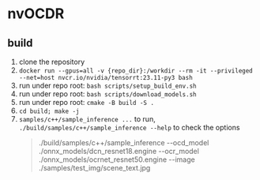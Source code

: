 # nvOCDR

## build 

1. clone the repository 
2. `docker run --gpus=all -v {repo_dir}:/workdir --rm -it --privileged --net=host nvcr.io/nvidia/tensorrt:23.11-py3 bash`
3. run under repo root: `bash scripts/setup_build_env.sh`
4. run under repo root: `bash scripts/download_models.sh`
5. run under repo root: `cmake -B build -S .`
6. `cd build; make -j`
7. `samples/c++/sample_inference ...` to run,  `./build/samples/c++/sample_inference --help` to check the options
   > ./build/samples/c++/sample_inference --ocd_model ./onnx_models/dcn_resnet18.engine --ocr_model ./onnx_models/ocrnet_resnet50.engine --image ./samples/test_img/scene_text.jpg